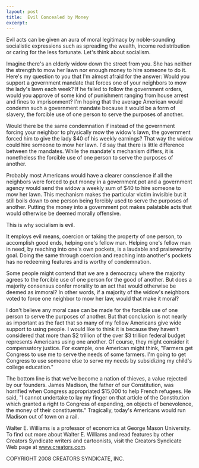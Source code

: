 ```yaml
---
layout: post
title:  Evil Concealed by Money
excerpt:
---
```


Evil acts can be given an aura of moral legitimacy by noble-sounding socialistic expressions such as spreading the wealth, income redistribution or caring for the less fortunate. Let's think about socialism.

Imagine there's an elderly widow down the street from you. She has neither the strength to mow her lawn nor enough money to hire someone to do it. Here's my question to you that I'm almost afraid for the answer: Would you support a government mandate that forces one of your neighbors to mow the lady's lawn each week? If he failed to follow the government orders, would you approve of some kind of punishment ranging from house arrest and fines to imprisonment? I'm hoping that the average American would condemn such a government mandate because it would be a form of slavery, the forcible use of one person to serve the purposes of another.

Would there be the same condemnation if instead of the government forcing your neighbor to physically mow the widow's lawn, the government forced him to give the lady $40 of his weekly earnings? That way the widow could hire someone to mow her lawn. I'd say that there is little difference between the mandates. While the mandate's mechanism differs, it is nonetheless the forcible use of one person to serve the purposes of another.

Probably most Americans would have a clearer conscience if all the neighbors were forced to put money in a government pot and a government agency would send the widow a weekly sum of $40 to hire someone to mow her lawn. This mechanism makes the particular victim invisible but it still boils down to one person being forcibly used to serve the purposes of another. Putting the money into a government pot makes palatable acts that would otherwise be deemed morally offensive.

This is why socialism is evil.

 It employs evil means, coercion or taking the property of one person, to accomplish good ends, helping one's fellow man. Helping one's fellow man in need, by reaching into one's own pockets, is a laudable and praiseworthy goal. Doing the same through coercion and reaching into another's pockets has no redeeming features and is worthy of condemnation.

Some people might contend that we are a democracy where the majority agrees to the forcible use of one person for the good of another. But does a majority consensus confer morality to an act that would otherwise be deemed as immoral? In other words, if a majority of the widow's neighbors voted to force one neighbor to mow her law, would that make it moral?

I don't believe any moral case can be made for the forcible use of one person to serve the purposes of another. But that conclusion is not nearly as important as the fact that so many of my fellow Americans give wide support to using people. I would like to think it is because they haven't considered that more than $2 trillion of the over $3 trillion federal budget represents Americans using one another. Of course, they might consider it compensatory justice. For example, one American might think, "Farmers get Congress to use me to serve the needs of some farmers. I'm going to get Congress to use someone else to serve my needs by subsidizing my child's college education."

The bottom line is that we've become a nation of thieves, a value rejected by our founders. James Madison, the father of our Constitution, was horrified when Congress appropriated $15,000 to help French refugees. He said, "I cannot undertake to lay my finger on that article of the Constitution which granted a right to Congress of expending, on objects of benevolence, the money of their constituents." Tragically, today's Americans would run Madison out of town on a rail.

Walter E. Williams is a professor of economics at George Mason University. To find out more about Walter E. Williams and read features by other Creators Syndicate writers and cartoonists, visit the Creators Syndicate Web page at www.creators.com.

COPYRIGHT 2008 CREATORS SYNDICATE, INC.
